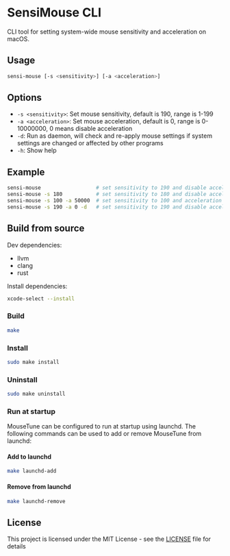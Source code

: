 # SensiMouse CLI

CLI tool for setting system-wide mouse sensitivity and acceleration on macOS.

## Usage

```bash
sensi-mouse [-s <sensitivity>] [-a <acceleration>]
```

## Options

- `-s <sensitivity>`: Set mouse sensitivity, default is 190, range is 1-199
- `-a <acceleration>`: Set mouse acceleration, default is 0, range is 0-10000000, 0 means disable acceleration
- `-d`: Run as daemon, will check and re-apply mouse settings if system settings are changed or affected by other programs
- `-h`: Show help

## Example

```bash
sensi-mouse                  # set sensitivity to 190 and disable acceleration
sensi-mouse -s 180           # set sensitivity to 180 and disable acceleration
sensi-mouse -s 100 -a 50000  # set sensitivity to 100 and acceleration to 50000
sensi-mouse -s 190 -a 0 -d   # set sensitivity to 190 and disable acceleration, run as daemon, program will not quit
```

## Build from source

Dev dependencies:

- llvm
- clang
- rust

Install dependencies:

```bash
xcode-select --install
```

### Build

```bash
make
```

### Install

```bash
sudo make install
```

### Uninstall

```bash
sudo make uninstall
```

### Run at startup

MouseTune can be configured to run at startup using launchd. The following commands can be used to add or remove MouseTune from launchd:

#### Add to launchd

```bash
make launchd-add
```

#### Remove from launchd

```bash
make launchd-remove
```

## License

This project is licensed under the MIT License - see the [LICENSE](LICENSE) file for details
